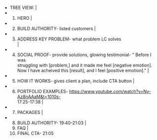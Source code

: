 - TREE VIEW:
  |
- 1. HERO
     |
- 2. BUILD AUTHORITY- listed customers
     |
- 3. ADDRESS KEY PROBLEM- what problem LC solves  
     |
- 4. SOCIAL PROOF- provide solutions, glowing testimonial- " Before I was  
     struggling with [problem,] and it made me feel [negative emotion]. Now I have acheived this [result], and I feel [positive emotion]."
     |
- 5. HOW IT WORKS- gives client a plan, include CTA button
     |
- 6. PORTFOLIO EXAMPLES- https://www.youtube.com/watch?v=Ny-Az8nAAaM&t=1010s-  
     17:25-17:38
     |
- 7. PACKAGES
     |
- 8. BUILD AUTHORITY- 19:40-21:03
     |
  9. FAQ
     |
  10. FINAL CTA- 21:05
